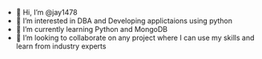 - 👋 Hi, I’m @jay1478
- 👀 I’m interested in DBA and Developing applictaions using python
- 🌱 I’m currently learning Python and MongoDB
- 💞️ I’m looking to collaborate on any project where I can use my skills and learn from industry experts
  

<!---
jay1478/jay1478 is a ✨ special ✨ repository because its `README.md` (this file) appears on your GitHub profile.
You can click the Preview link to take a look at your changes.
--->
